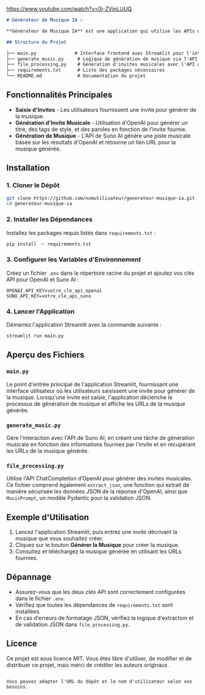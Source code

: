 https://www.youtube.com/watch?v=0j-ZVinLUUQ

```markdown
# Générateur de Musique IA 🎶

**Générateur de Musique IA** est une application qui utilise les APIs d'OpenAI et de Suno AI pour générer de la musique à partir d'une invite fournie par l'utilisateur. Saisissez une invite, et l'application générera un titre, des tags de style, des paroles, et une piste musicale téléchargeable.

## Structure du Projet

├── main.py              # Interface frontend avec Streamlit pour l'interaction utilisateur
├── generate_music.py     # Logique de génération de musique via l'API de Suno AI
├── file_processing.py    # Génération d'invites musicales avec l'API d'OpenAI
├── requirements.txt      # Liste des packages nécessaires
└── README.md             # Documentation du projet
```

## Fonctionnalités Principales

- **Saisie d'Invites** - Les utilisateurs fournissent une invite pour générer de la musique.
- **Génération d'Invite Musicale** - Utilisation d'OpenAI pour générer un titre, des tags de style, et des paroles en fonction de l'invite fournie.
- **Génération de Musique** - L'API de Suno AI génère une piste musicale basée sur les résultats d'OpenAI et retourne un lien URL pour la musique générée.

## Installation

### 1. Cloner le Dépôt

```bash
git clone https://github.com/nomutilisateur/generateur-musique-ia.git
cd generateur-musique-ia
```

### 2. Installer les Dépendances

Installez les packages requis listés dans `requirements.txt` :

```bash
pip install -r requirements.txt
```

### 3. Configurer les Variables d'Environnement

Créez un fichier `.env` dans le répertoire racine du projet et ajoutez vos clés API pour OpenAI et Suno AI :

```plaintext
OPENAI_API_KEY=votre_cle_api_openai
SUNO_API_KEY=votre_cle_api_suno
```

### 4. Lancer l'Application

Démarrez l'application Streamlit avec la commande suivante :

```bash
streamlit run main.py
```

## Aperçu des Fichiers

### `main.py`

Le point d'entrée principal de l'application Streamlit, fournissant une interface utilisateur où les utilisateurs saisissent une invite pour générer de la musique. Lorsqu'une invite est saisie, l'application déclenche le processus de génération de musique et affiche les URLs de la musique générée.

### `generate_music.py`

Gère l'interaction avec l'API de Suno AI, en créant une tâche de génération musicale en fonction des informations fournies par l'invite et en récupérant les URLs de la musique générée.

### `file_processing.py`

Utilise l'API ChatCompletion d’OpenAI pour générer des invites musicales. Ce fichier comprend également `extract_json`, une fonction qui extrait de manière sécurisée les données JSON de la réponse d'OpenAI, ainsi que `MusicPrompt`, un modèle Pydantic pour la validation JSON.

## Exemple d'Utilisation

1. Lancez l'application Streamlit, puis entrez une invite décrivant la musique que vous souhaitez créer.
2. Cliquez sur le bouton **Générer la Musique** pour créer la musique.
3. Consultez et téléchargez la musique générée en utilisant les URLs fournies.

## Dépannage

- Assurez-vous que les deux clés API sont correctement configurées dans le fichier `.env`.
- Vérifiez que toutes les dépendances de `requirements.txt` sont installées.
- En cas d'erreurs de formatage JSON, vérifiez la logique d'extraction et de validation JSON dans `file_processing.py`.

## Licence

Ce projet est sous licence MIT. Vous êtes libre d'utiliser, de modifier et de distribuer ce projet, mais merci de créditer les auteurs originaux.
```

Vous pouvez adapter l'URL du dépôt et le nom d'utilisateur selon vos besoins.
